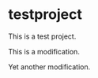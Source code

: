 testproject
===========

This is a test project.

This is a modification.

Yet another modification.